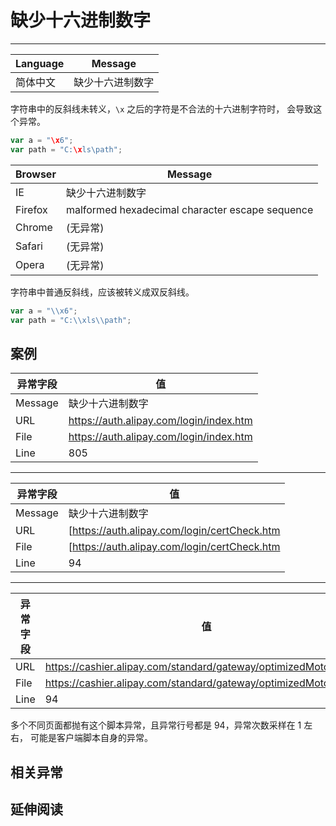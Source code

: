 
# 缺少十六进制数字

----

| Language | Message          |
|----------|------------------|
| 简体中文 | 缺少十六进制数字 |

字符串中的反斜线未转义，`\x` 之后的字符是不合法的十六进制字符时，
会导致这个异常。

```javascript
var a = "\x6";
var path = "C:\xls\path";
```

| Browser | Message                                         |
|---------|-------------------------------------------------|
| IE      | 缺少十六进制数字                                |
| Firefox | malformed hexadecimal character escape sequence |
| Chrome  | (无异常)                                        |
| Safari  | (无异常)                                        |
| Opera   | (无异常)                                        |

字符串中普通反斜线，应该被转义成双反斜线。

```javascript
var a = "\\x6";
var path = "C:\\xls\\path";
```

## 案例

| 异常字段 | 值                                      |
|----------|-----------------------------------------|
| Message  | 缺少十六进制数字                        |
| URL      | https://auth.alipay.com/login/index.htm |
| File     | https://auth.alipay.com/login/index.htm |
| Line     | 805                                     |


----

| 异常字段 | 值                                           |
|----------|----------------------------------------------|
| Message  | 缺少十六进制数字                             |
| URL      | [https://auth.alipay.com/login/certCheck.htm |
| File     | [https://auth.alipay.com/login/certCheck.htm |
| Line     | 94                                           |


----

| 异常字段 | 值                                                               |
|----------|------------------------------------------------------------------|
| URL      | https://cashier.alipay.com/standard/gateway/optimizedMotoPay.htm |
| File     | https://cashier.alipay.com/standard/gateway/optimizedMotoPay.htm |
| Line     | 94                                                               |

多个不同页面都抛有这个脚本异常，且异常行号都是 94，异常次数采样在 1 左右，
可能是客户端脚本自身的异常。


## 相关异常


## 延伸阅读
